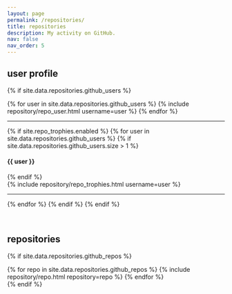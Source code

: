 ```yaml
---
layout: page
permalink: /repositories/
title: repositories
description: My activity on GitHub.
nav: false
nav_order: 5
---
```


## user profile

{% if site.data.repositories.github_users %}
<div class="repositories d-flex flex-wrap flex-md-row flex-column justify-content-between align-items-center">
  {% for user in site.data.repositories.github_users %}
    {% include repository/repo_user.html username=user %}
  {% endfor %}
</div>

---

{% if site.repo_trophies.enabled %}
  {% for user in site.data.repositories.github_users %}
    {% if site.data.repositories.github_users.size > 1 %}
    <h4>{{ user }}</h4>
    {% endif %}
    <div class="repositories d-flex flex-wrap flex-md-row flex-column justify-content-between align-items-center">
    {% include repository/repo_trophies.html username=user %}
    </div>

  ---

  {% endfor %}
{% endif %}
{% endif %}

<br>

## repositories

{% if site.data.repositories.github_repos %}
<div class="repositories d-flex flex-wrap flex-md-row flex-column justify-content-between align-items-center">
  {% for repo in site.data.repositories.github_repos %}
    {% include repository/repo.html repository=repo %}
  {% endfor %}
</div>
{% endif %}
